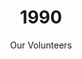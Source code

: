 ---
published: true
layout: "post"
title: "1990"
timeline: "false"
teaserText: "The volunteers have been the heart and soul of AIDS Vancouver since day one. This is the story of one volunteer, who teaches us that it is never too late to change the world."
subtitle: "Our Volunteers"
video: "http://player.vimeo.com/video/69782638"
teaserImg: "1990-teaser.jpg"
featureImg: "1990-feature.jpg"

statistics:
- stat: "982"
  desc: "HIV/AIDS Deaths in Canada."
  link: "http://www.phac-aspc.gc.ca/aids-sida/publication/survreport/2009/dec/9-eng.php"
  type: "webpage"

- stat: "8"
  desc: "million HIV cases globally."
  link: "http://www.worldaidscampaign.org/world-aids-day/history-of-world-aids-day/"
  type: "webpage"

- stat: "5,500,500"
  desc: "estimated HIV cases reported in Africa."
  link: "http://www.avert.org/africa-aids-timeline.htm"
  type: "webpage"

global:
- item: "Ryan White dies and President Bush signs Ryan White Act."
  link: "http://www.youtube.com/watch?v=TNWCo-pIyPE"
  type: "video"

- item: "First National Conference on Women and AIDS is held in Boston."
  link: "http:/kaiserfamilyfoundation.files.wordpress.com/2013/04/8436.pdf"
  type: "pdf"

- item: "Act Up demands clinical trials incorporate women and people of color."
  link: "http://aids.gov/hiv-aids-basics/hiv-aids-101/aids-timeline/"
  type: "website"

- item: "The AIDS ward at Cook County Hospital in Chicago, refuses to treat women."
  link: "http://www.thebody.com/content/art390.html#1990"
  type: "website"

national:
- item: "National AIDS Strategy announced."
  link: "http://www.cpha.ca/uploads/portals/hiv/federal_initiative_e.pdf"
  type: "pdf"

- item: "CAHR is founded; sponsored by St. Paul's and UBC."
  link: "http://www.cahr-acrv.ca/"
  type: "website"

- item: "The CIHR Canadian HIV Trials Network (CTN) is formed."
  link: "http://www.hivnet.ubc.ca/about-us/"
  type: "website"

- item: "CATIE, Canada’s source for HIV and Hepatitis information, is created."
  link: "http://www.catie.ca/en/about/work#mission"
  type: "website"

year:
- item: "Nelson Mandela is released from Prison after 27 years behind bars."
  link: "http://www.youtube.com/watch?v=5s8xkjG8bx4"
  type: "video"

- item: "The World Health Organization removes homosexuality from its list of Mental Illnesses."
  link: "http://www.opseu.org/committees/rainbow/may-17-2013.htm"
  type: "website"

- item: "Berners-Lee, 'The man who created the web', develops a system of online links called Hypertext Transfer Protocol (http)"
  link: "http://www.cbc.ca/archives/categories/science-technology/computers/inventing-the-internet-age/the-men-who-invented-the-web.html"
  type: "webpage"

local:
- item: "Dr. Peter Jepson-Young, a young Vancouver physician diagnosed with HIV/AIDS in 1985, started his two year, 111 video diary series on CBC to educate Canadians about people living with HIV."
  link: "http://www.cbc.ca/bc/features/drpeter/"
  type: "webpage"

- item: "Gay Games III are held in Vancouver. Approximately 7,300 athletes took part in 27 sports. Church members from Fraser Valley take out full page ads in The Sun and Province to condemn the games as proof of an 'impending sodomite invasion.' As a result of these protests, Premier Bill Vander Zalm, refuses to fund the event."
  link: "http://en.wikipedia.org/wiki/Gay_Games"
  type: "webpage"

- item: "AIDS Vancouver launches a new program of education and information for gay men.” Guide Magazine, Seattle Dec. 90 pg.11"

- item: "AIDS Vancouver's Buddy Program expands to over 60 buddies."
---